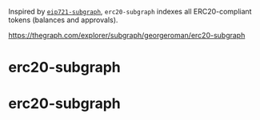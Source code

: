 Inspired by [`eip721-subgraph`](https://github.com/wighawag/eip721-subgraph), `erc20-subgraph` indexes all ERC20-compliant tokens (balances and approvals).

https://thegraph.com/explorer/subgraph/georgeroman/erc20-subgraph
# erc20-subgraph
# erc20-subgraph
